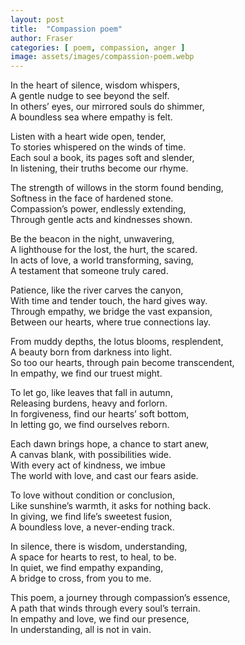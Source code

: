 ```yaml
---
layout: post
title:  "Compassion poem"
author: Fraser
categories: [ poem, compassion, anger ]
image: assets/images/compassion-poem.webp
---
```


In the heart of silence, wisdom whispers,\
A gentle nudge to see beyond the self.\
In others’ eyes, our mirrored souls do shimmer,\
A boundless sea where empathy is felt.

Listen with a heart wide open, tender,\
To stories whispered on the winds of time.\
Each soul a book, its pages soft and slender,\
In listening, their truths become our rhyme.

The strength of willows in the storm found bending,\
Softness in the face of hardened stone.\
Compassion’s power, endlessly extending,\
Through gentle acts and kindnesses shown.

Be the beacon in the night, unwavering,\
A lighthouse for the lost, the hurt, the scared.\
In acts of love, a world transforming, saving,\
A testament that someone truly cared.

Patience, like the river carves the canyon,\
With time and tender touch, the hard gives way.\
Through empathy, we bridge the vast expansion,\
Between our hearts, where true connections lay.

From muddy depths, the lotus blooms, resplendent,\
A beauty born from darkness into light.\
So too our hearts, through pain become transcendent,\
In empathy, we find our truest might.

To let go, like leaves that fall in autumn,\
Releasing burdens, heavy and forlorn.\
In forgiveness, find our hearts’ soft bottom,\
In letting go, we find ourselves reborn.

Each dawn brings hope, a chance to start anew,\
A canvas blank, with possibilities wide.\
With every act of kindness, we imbue\
The world with love, and cast our fears aside.

To love without condition or conclusion,\
Like sunshine’s warmth, it asks for nothing back.\
In giving, we find life’s sweetest fusion,\
A boundless love, a never-ending track.

In silence, there is wisdom, understanding,\
A space for hearts to rest, to heal, to be.\
In quiet, we find empathy expanding,\
A bridge to cross, from you to me.

This poem, a journey through compassion’s essence,\
A path that winds through every soul’s terrain.\
In empathy and love, we find our presence,\
In understanding, all is not in vain.